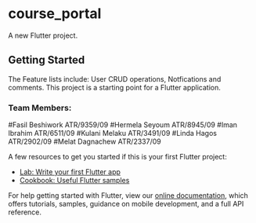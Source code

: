 # course_portal

A new Flutter project.

## Getting Started
The Feature lists include: User CRUD operations, Notfications and comments.
This project is a starting point for a Flutter application.
### Team Members: 
#Fasil Beshiwork ATR/9359/09
#Hermela Seyoum ATR/8945/09
#Iman Ibrahim ATR/6511/09
#Kulani Melaku ATR/3491/09
#Linda Hagos ATR/2902/09
#Melat Dagnachew ATR/2337/09


A few resources to get you started if this is your first Flutter project:

- [Lab: Write your first Flutter app](https://flutter.dev/docs/get-started/codelab)
- [Cookbook: Useful Flutter samples](https://flutter.dev/docs/cookbook)

For help getting started with Flutter, view our
[online documentation](https://flutter.dev/docs), which offers tutorials,
samples, guidance on mobile development, and a full API reference.
